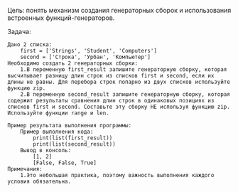 Цель: понять механизм создания генераторных сборок и использования встроенных функций-генераторов.

Задача:

    Дано 2 списка:
        first = ['Strings', 'Student', 'Computers']
        second = ['Строка', 'Урбан', 'Компьютер']
    Необходимо создать 2 генераторных сборки:
        1.В переменную first_result запишите генераторную сборку, которая высчитывает разницу длин строк из списков first и second, если их длины не равны. Для перебора строк попарно из двух списков используйте функцию zip.
        2.В переменную second_result запишите генераторную сборку, которая содержит результаты сравнения длин строк в одинаковых позициях из списков first и second. Составьте эту сборку НЕ используя функцию zip. Используйте функции range и len.

    Пример результата выполнения программы:
        Пример выполнения кода:
            print(list(first_result))
            print(list(second_result))
        Вывод в консоль:
            [1, 2]
            [False, False, True]
    Примечания:
        1.Это небольшая практика, поэтому важность выполнения каждого условия обязательна.